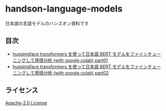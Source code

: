 # handson-language-models

日本語の言語モデルのハンズオン資料です

## 目次

- [huggingface transformers を使って日本語 BERT モデルをファインチューニングして感情分析 (with google colab) part01](https://github.com/hnishi/handson-language-models/blob/main/fine_tune_jp_bert_part01.ipynb)
- [huggingface transformers を使って日本語 BERT モデルをファインチューニングして感情分析 (with google colab) part02](https://github.com/hnishi/handson-language-models/blob/main/fine_tune_jp_bert_part02.ipynb)

## ライセンス

[Apache-2.0 License](https://github.com/hnishi/handson-language-models/blob/main/LICENSE)
